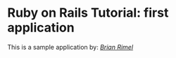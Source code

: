 # Ruby on Rails Tutorial: first application

This is a sample application by:
[*Brian Rimel*](http://rimeldesign.com/)
